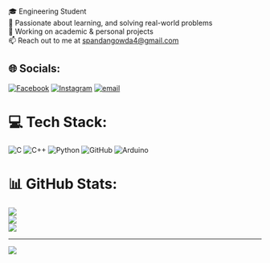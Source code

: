 
🎓 Engineering Student<br>🔧 Passionate about learning, and solving real-world problems<br>📁 Working on academic & personal projects<br>📫 Reach out to me at  spandangowda4@gmail.com


## 🌐 Socials:
[![Facebook](https://img.shields.io/badge/Facebook-%231877F2.svg?logo=Facebook&logoColor=white)](https://facebook.com/spandansr) [![Instagram](https://img.shields.io/badge/Instagram-%23E4405F.svg?logo=Instagram&logoColor=white)](https://instagram.com/spandan_gowda__27) [![email](https://img.shields.io/badge/Email-D14836?logo=gmail&logoColor=white)](mailto:spandangowda4@gmail.com) 

# 💻 Tech Stack:
![C](https://img.shields.io/badge/c-%2300599C.svg?style=flat&logo=c&logoColor=white) ![C++](https://img.shields.io/badge/c++-%2300599C.svg?style=flat&logo=c%2B%2B&logoColor=white) ![Python](https://img.shields.io/badge/python-3670A0?style=flat&logo=python&logoColor=ffdd54) ![GitHub](https://img.shields.io/badge/github-%23121011.svg?style=flat&logo=github&logoColor=white) ![Arduino](https://img.shields.io/badge/-Arduino-00979D?style=flat&logo=Arduino&logoColor=white)
# 📊 GitHub Stats:
![](https://github-readme-stats.vercel.app/api?username=spandansr&theme=dark&hide_border=false&include_all_commits=true&count_private=true)<br/>
![](https://nirzak-streak-stats.vercel.app/?user=spandansr&theme=dark&hide_border=false)<br/>
![](https://github-readme-stats.vercel.app/api/top-langs/?username=spandansr&theme=dark&hide_border=false&include_all_commits=true&count_private=true&layout=compact)

---
[![](https://visitcount.itsvg.in/api?id=spandansr&icon=0&color=0)](https://visitcount.itsvg.in)

<!-- Proudly created with GPRM ( https://gprm.itsvg.in ) -->
<!-- Proudly created with GPRM ( https://gprm.itsvg.in ) -->
